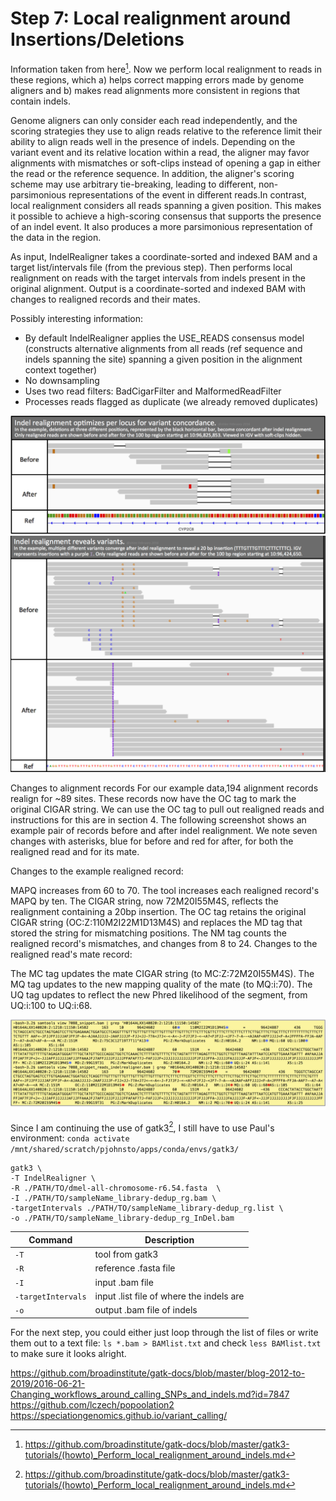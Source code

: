 # Step 7: Local realignment around Insertions/Deletions

Information taken from here[^1]. Now we perform local realignment to reads in these regions, which a) helps correct mapping errors made by genome aligners and b) makes read alignments more consistent in regions that contain indels.

Genome aligners can only consider each read independently, and the scoring strategies they use to align reads relative to the reference limit their ability to align reads well in the presence of indels. Depending on the variant event and its relative location within a read, the aligner may favor alignments with mismatches or soft-clips instead of opening a gap in either the read or the reference sequence. In addition, the aligner's scoring scheme may use arbitrary tie-breaking, leading to different, non-parsimonious representations of the event in different reads.In contrast, local realignment considers all reads spanning a given position. This makes it possible to achieve a high-scoring consensus that supports the presence of an indel event. It also produces a more parsimonious representation of the data in the region.

As input, IndelRealigner takes a coordinate-sorted and indexed BAM and a target list/intervals file (from the previous step). Then performs local realignment on reads with the target intervals from indels present in the original alignment. Output is a coordinate-sorted and indexed BAM with changes to realigned records and their mates.

Possibly interesting information:
- By default IndelRealigner applies the USE_READS consensus model (constructs alternative alignments from all reads (ref sequence and indels spanning the site) spanning a given position in the alignment context together)
- No downsampling
- Uses two read filters: BadCigarFilter and MalformedReadFilter
- Processes reads flagged as duplicate (we already removed duplicates) 

![image](figures/7_img1.png)
![image](figures/7_img2.png)


Changes to alignment records
For our example data,194 alignment records realign for ~89 sites. These records now have the OC tag to mark the original CIGAR string. We can use the OC tag to pull out realigned reads and instructions for this are in section 4. The following screenshot shows an example pair of records before and after indel realignment. We note seven changes with asterisks, blue for before and red for after, for both the realigned read and for its mate.



Changes to the example realigned record:

MAPQ increases from 60 to 70. The tool increases each realigned record's MAPQ by ten.
The CIGAR string, now 72M20I55M4S, reflects the realignment containing a 20bp insertion.
The OC tag retains the original CIGAR string (OC:Z:110M2I22M1D13M4S) and replaces the MD tag that stored the string for mismatching positions.
The NM tag counts the realigned record's mismatches, and changes from 8 to 24.
Changes to the realigned read's mate record:

The MC tag updates the mate CIGAR string (to MC:Z:72M20I55M4S).
The MQ tag updates to the new mapping quality of the mate (to MQ:i:70).
The UQ tag updates to reflect the new Phred likelihood of the segment, from UQ:i:100 to UQ:i:68.

![image](figures/7_img3.png)

Since I am continuing the use of gatk3[^1], I still have to use Paul's environment: `conda activate /mnt/shared/scratch/pjohnsto/apps/conda/envs/gatk3/`

```
gatk3 \
-T IndelRealigner \
-R ./PATH/TO/dmel-all-chromosome-r6.54.fasta  \
-I ./PATH/TO/sampleName_library-dedup_rg.bam \
-targetIntervals ./PATH/TO/sampleName_library-dedup_rg.list \
-o ./PATH/TO/sampleName_library-dedup_rg_InDel.bam
```
| Command      | Description |
| ----------- | ----------- |
| `-T` | tool from gatk3 |
| `-R` | reference .fasta file |
| `-I` | input .bam file |
| `-targetIntervals` | input .list file of where the indels are |
| `-o` | output .bam file of indels |

For the next step, you could either just loop through the list of files or write them out to a text file: `ls *.bam > BAMlist.txt` and check `less BAMlist.txt` to make sure it looks alright.


[^1]: <https://github.com/broadinstitute/gatk-docs/blob/master/gatk3-tutorials/(howto)_Perform_local_realignment_around_indels.md>

https://github.com/broadinstitute/gatk-docs/blob/master/blog-2012-to-2019/2016-06-21-Changing_workflows_around_calling_SNPs_and_indels.md?id=7847
https://github.com/lczech/popoolation2
https://speciationgenomics.github.io/variant_calling/
